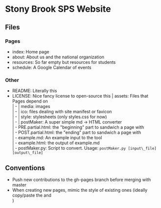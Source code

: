 # Stony Brook SPS Website

## Files

### Pages <HTML5>
- index: Home page
- about: About us and the national organization
- resources: So far empty but resources for students
- schedule: A Google Calendar of events

### Other
- README: Literally this
- LICENSE: Nice fancy license to open-source this
| assets: Files that Pages depend on  
| - | media: images  
| - | ico: files dealing with site manifest or favicon  
| - | style: stylesheets (only styles.css for now)  
| - | postMaker: A super simple md -> HTML converter  
    | - PRE.partial.html: the "beginning" part to sandwich a page with  
    | - POST.partial.html: the "ending" part to sandwich a page with  
    | - example.md: An example input to the tool  
    | - example.html: the output of example.md  
    | - postMaker.py: Script to convert. Usage: `postMaker.py [input\_file] [output\_file]`  

## Conventions

- Push new contributions to the gh-pages branch before merging with master
- When creating new pages, mimic the style of existing ones (ideally copy/paste the <head> and <nav>)
